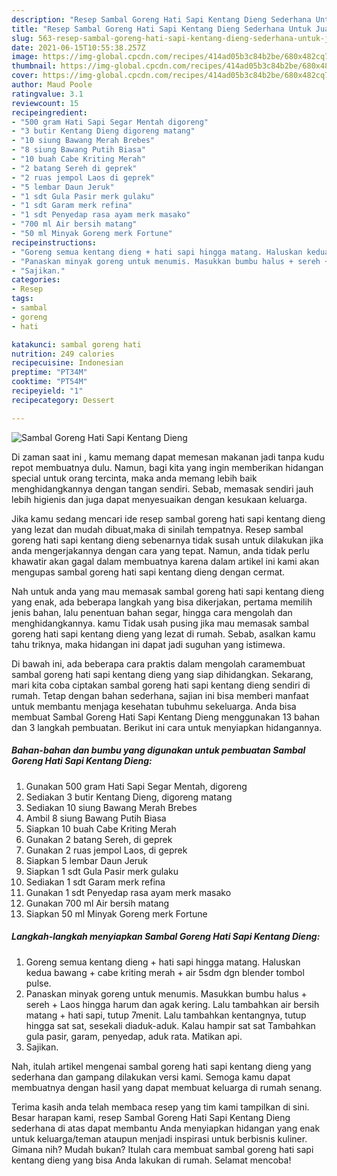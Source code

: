 ```yaml
---
description: "Resep Sambal Goreng Hati Sapi Kentang Dieng Sederhana Untuk Jualan"
title: "Resep Sambal Goreng Hati Sapi Kentang Dieng Sederhana Untuk Jualan"
slug: 563-resep-sambal-goreng-hati-sapi-kentang-dieng-sederhana-untuk-jualan
date: 2021-06-15T10:55:38.257Z
image: https://img-global.cpcdn.com/recipes/414ad05b3c84b2be/680x482cq70/sambal-goreng-hati-sapi-kentang-dieng-foto-resep-utama.jpg
thumbnail: https://img-global.cpcdn.com/recipes/414ad05b3c84b2be/680x482cq70/sambal-goreng-hati-sapi-kentang-dieng-foto-resep-utama.jpg
cover: https://img-global.cpcdn.com/recipes/414ad05b3c84b2be/680x482cq70/sambal-goreng-hati-sapi-kentang-dieng-foto-resep-utama.jpg
author: Maud Poole
ratingvalue: 3.1
reviewcount: 15
recipeingredient:
- "500 gram Hati Sapi Segar Mentah digoreng"
- "3 butir Kentang Dieng digoreng matang"
- "10 siung Bawang Merah Brebes"
- "8 siung Bawang Putih Biasa"
- "10 buah Cabe Kriting Merah"
- "2 batang Sereh di geprek"
- "2 ruas jempol Laos di geprek"
- "5 lembar Daun Jeruk"
- "1 sdt Gula Pasir merk gulaku"
- "1 sdt Garam merk refina"
- "1 sdt Penyedap rasa ayam merk masako"
- "700 ml Air bersih matang"
- "50 ml Minyak Goreng merk Fortune"
recipeinstructions:
- "Goreng semua kentang dieng + hati sapi hingga matang. Haluskan kedua bawang + cabe kriting merah + air 5sdm dgn blender tombol pulse."
- "Panaskan minyak goreng untuk menumis. Masukkan bumbu halus + sereh + Laos hingga harum dan agak kering. Lalu tambahkan air bersih matang + hati sapi, tutup 7menit. Lalu tambahkan kentangnya, tutup hingga sat sat, sesekali diaduk-aduk. Kalau hampir sat sat Tambahkan gula pasir, garam, penyedap, aduk rata. Matikan api."
- "Sajikan."
categories:
- Resep
tags:
- sambal
- goreng
- hati

katakunci: sambal goreng hati 
nutrition: 249 calories
recipecuisine: Indonesian
preptime: "PT34M"
cooktime: "PT54M"
recipeyield: "1"
recipecategory: Dessert

---
```



![Sambal Goreng Hati Sapi Kentang Dieng](https://img-global.cpcdn.com/recipes/414ad05b3c84b2be/680x482cq70/sambal-goreng-hati-sapi-kentang-dieng-foto-resep-utama.jpg)

Di zaman  saat ini , kamu memang dapat memesan makanan jadi tanpa kudu repot membuatnya dulu. Namun, bagi kita yang ingin memberikan hidangan special untuk orang tercinta, maka anda memang lebih baik menghidangkannya dengan tangan sendiri. Sebab, memasak sendiri jauh lebih higienis dan juga dapat menyesuaikan dengan kesukaan keluarga.

Jika kamu sedang mencari ide resep sambal goreng hati sapi kentang dieng yang lezat dan mudah dibuat,maka di sinilah tempatnya. Resep sambal goreng hati sapi kentang dieng  sebenarnya tidak susah untuk dilakukan jika anda mengerjakannya dengan cara yang tepat. Namun, anda tidak perlu khawatir akan gagal dalam membuatnya 
karena dalam artikel ini kami akan mengupas sambal goreng hati sapi kentang dieng dengan cermat.  



Nah untuk anda yang mau memasak sambal goreng hati sapi kentang dieng yang enak, ada beberapa langkah yang bisa dikerjakan, pertama memilih jenis bahan, lalu penentuan bahan segar, hingga cara mengolah dan menghidangkannya. kamu Tidak usah pusing jika mau memasak sambal goreng hati sapi kentang dieng yang lezat di rumah. Sebab, asalkan kamu  tahu triknya, maka hidangan ini dapat jadi suguhan yang istimewa.

Di bawah ini, ada beberapa cara praktis  dalam mengolah caramembuat sambal goreng hati sapi kentang dieng yang siap dihidangkan. Sekarang, mari kita coba ciptakan sambal goreng hati sapi kentang dieng sendiri di rumah. Tetap dengan bahan sederhana, sajian ini bisa memberi manfaat untuk membantu menjaga kesehatan tubuhmu sekeluarga. Anda bisa membuat Sambal Goreng Hati Sapi Kentang Dieng menggunakan 13 bahan dan 3 langkah pembuatan. Berikut ini cara untuk menyiapkan hidangannya.

<!--inarticleads1-->

##### Bahan-bahan dan bumbu yang digunakan untuk pembuatan Sambal Goreng Hati Sapi Kentang Dieng:

1. Gunakan 500 gram Hati Sapi Segar Mentah, digoreng
1. Sediakan 3 butir Kentang Dieng, digoreng matang
1. Sediakan 10 siung Bawang Merah Brebes
1. Ambil 8 siung Bawang Putih Biasa
1. Siapkan 10 buah Cabe Kriting Merah
1. Gunakan 2 batang Sereh, di geprek
1. Gunakan 2 ruas jempol Laos, di geprek
1. Siapkan 5 lembar Daun Jeruk
1. Siapkan 1 sdt Gula Pasir merk gulaku
1. Sediakan 1 sdt Garam merk refina
1. Gunakan 1 sdt Penyedap rasa ayam merk masako
1. Gunakan 700 ml Air bersih matang
1. Siapkan 50 ml Minyak Goreng merk Fortune




<!--inarticleads2-->

##### Langkah-langkah menyiapkan Sambal Goreng Hati Sapi Kentang Dieng:

1. Goreng semua kentang dieng + hati sapi hingga matang. Haluskan kedua bawang + cabe kriting merah + air 5sdm dgn blender tombol pulse.
1. Panaskan minyak goreng untuk menumis. Masukkan bumbu halus + sereh + Laos hingga harum dan agak kering. Lalu tambahkan air bersih matang + hati sapi, tutup 7menit. Lalu tambahkan kentangnya, tutup hingga sat sat, sesekali diaduk-aduk. Kalau hampir sat sat Tambahkan gula pasir, garam, penyedap, aduk rata. Matikan api.
1. Sajikan.




Nah, itulah artikel mengenai  sambal goreng hati sapi kentang dieng  yang sederhana dan gampang dilakukan versi kami. Semoga kamu dapat membuatnya dengan hasil yang dapat membuat keluarga di rumah senang. 

Terima kasih anda telah membaca resep yang tim kami tampilkan di sini. Besar harapan kami, resep  Sambal Goreng Hati Sapi Kentang Dieng sederhana di atas dapat membantu Anda menyiapkan hidangan yang enak untuk keluarga/teman ataupun menjadi inspirasi untuk berbisnis kuliner. Gimana nih? Mudah bukan? Itulah cara membuat sambal goreng hati sapi kentang dieng yang bisa Anda lakukan di rumah. Selamat mencoba!

